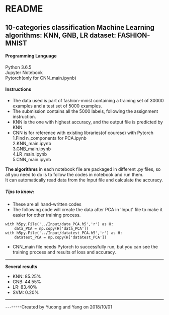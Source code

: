 # README
10-categories classification Machine Learning algorithms: KNN, GNB, LR
dataset: FASHION-MNIST
-------------
#### Programming Language  
Python 3.6.5  
Jupyter Notebook  
Pytorch(only for CNN_main.ipynb)  

#### Instructions
* The data used is part of fashion-mnist containing a training set of 30000 examples and a test set of 5000 examples.
* The submission contains all the 5000 labels, following the assignment instruction.   
* KNN is the one with highest accuracy, and the output file is predicted by KNN   
* CNN is for reference with existing libraries(of courese) with Pytorch  
1.Find n_components for PCA.ipynb  
2.KNN_main.ipynb  
3.GNB_main.ipynb  
4.LR_main.ipynb  
5.CNN_main.ipynb  

**The algorithms** in each notebook file are packaged in different .py files, so all you need to do is to follow the codes in notebook and run them.  
It can automatically read data from the Input file and calculate the accuracy.
##### Tips to know:
* These are all hand-written codes  
* The following code will create the data after PCA in 'Input' file to make it easier for other training process.
```
with h5py.File('../Input/data_PCA.h5','r') as H:
    data_PCA = np.copy(H['data_PCA'])
with h5py.File('../Input/datatest_PCA.h5','r') as H:
    datatest_PCA = np.copy(H['datatest_PCA'])
```
* CNN_main file needs Pytorch to successfully run, but you can see the training process and results of loss and accuracy.  

-------------
**Several results**
* KNN: 85.25%
* GNB: 44.55%
* LR: 83.40%
* SVM: 0.20%

-------------
--------Created by Yucong and Yang on 2018/10/01
